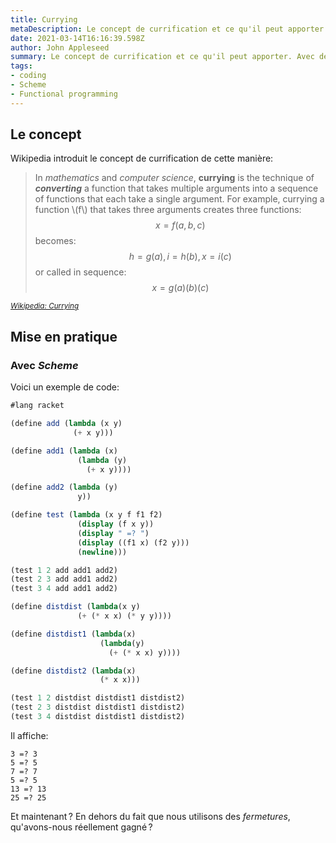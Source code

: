 ```yaml
---
title: Currying
metaDescription: Le concept de currification et ce qu'il peut apporter.
date: 2021-03-14T16:16:39.598Z
author: John Appleseed
summary: Le concept de currification et ce qu'il peut apporter. Avec des exemples en Scheme.
tags:
- coding
- Scheme
- Functional programming
---
```


## Le concept
Wikipedia introduit le concept de currification de cette manière:

> In _mathematics_ and _computer science_, **currying** is the technique of ***converting*** a function that takes multiple arguments into a sequence of functions that each take a single argument. For example, currying a function \\(f\\) that takes three arguments creates three functions:
$$x = f ( a , b , c )$$
> becomes:
$$h = g ( a ), i = h ( b ), x = i ( c )$$
> or called in sequence:
$$x = g ( a ) ( b ) ( c )$$

<small><em>
<a href="https://en.wikipedia.org/wiki/Currying">Wikipedia: Currying</a>
</em></small>

## Mise en pratique
### Avec _Scheme_
Voici un exemple de code:

```scheme
#lang racket

(define add (lambda (x y)
              (+ x y)))

(define add1 (lambda (x)
               (lambda (y)
                 (+ x y))))

(define add2 (lambda (y)
               y))

(define test (lambda (x y f f1 f2)
               (display (f x y))
               (display " =? ")
               (display ((f1 x) (f2 y)))
               (newline)))

(test 1 2 add add1 add2)
(test 2 3 add add1 add2)
(test 3 4 add add1 add2)

(define distdist (lambda(x y)
               (+ (* x x) (* y y))))

(define distdist1 (lambda(x)
                    (lambda(y)
                      (+ (* x x) y))))

(define distdist2 (lambda(x)
                    (* x x)))

(test 1 2 distdist distdist1 distdist2)
(test 2 3 distdist distdist1 distdist2)
(test 3 4 distdist distdist1 distdist2)
```

Il affiche:

```
3 =? 3
5 =? 5
7 =? 7
5 =? 5
13 =? 13
25 =? 25
```

Et maintenant ? En dehors du fait que nous utilisons des _fermetures_, qu'avons-nous réellement gagné ?
